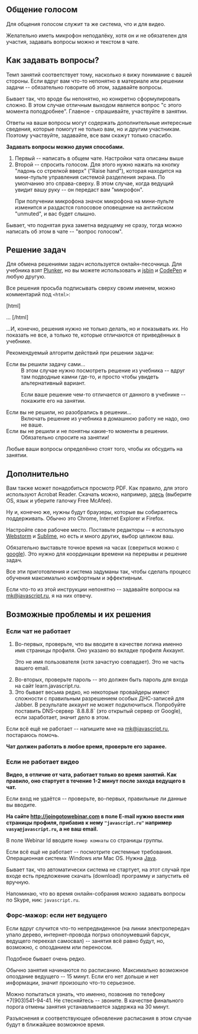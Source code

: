 
## Общение голосом

Для общения голосом служит та же система, что и для видео. 

Желательно иметь микрофон неподалёку, хотя он и не обязателен для участия, задавать вопросы можно и текстом в чате.

## Как задавать вопросы?

Темп занятий соответствует тому, насколько я вижу понимание с вашей стороны. 
Если вдруг вам что-то непонятно в материале или решении задачи -- обязательно говорите об этом, задавайте вопросы.

Бывает так, что вроде бы непонятно, но конкретно сформулировать сложно. 
В этом случае отличным выходом является вопрос "с этого момента поподробнее". Главное - спрашивайте, участвуйте в занятии.

Ответы на ваши вопросы могут содержать дополнительные интересные сведения, которые помогут не только вам, но и другим участникам. 
Поэтому участвуйте, задавайте, все вам скажут только спасибо.

<b>Задавать вопросы можно двумя способами.</b>

<ol>
<li>Первый -- написать в общем чате. Настройки чата описаны выше</li>
<li>Второй -- спросить голосом. 
Для этого нужно нажать на кнопку "ладонь со стрелкой вверх" ("Raise hand"), которая находится на мини-пульте управления системой разделения экрана. 
По умолчанию это справа-сверху. В этом случае, когда ведущий увидит вашу руку -- он передаст вам "микрофон".

При получении микрофона значок микрофона на мини-пульте изменится и раздастся голосовое оповещение на английском "unmuted", и вас будет слышно.</li>
</ol>

Бывает, что поднятая рука заметна ведущему не сразу, тогда можно написать об этом в чате -- "вопрос голосом".

## Решение задач

Для обмена решениями задач используется онлайн-песочница. Для учебника взят <a href="http://plnkr.co/edit/?p=preview">Plunker</a>,
 но вы можете использовать и <a href="http://jsbin.com">jsbin</a> и <a href="http://codepen.io">CodePen</a> и любую другую.

Все решения просьба подписывать сверху своим именем, можно комментарий под <code>&lt;html&gt;</code>: 

[html]
<!DOCTYPE HTML>
<html>
<!-- By John Smith -->
...
[/html]

...И, конечно, решения нужно не только делать, но и показывать их. Но показать не все, а только те, которые отличаются от приведённых в учебнике.

Рекомендуемый алгоритм действий при решении задачи:

<dl>
<dt>Если вы решили задачу сами...</dt>
<dd>В этом случае нужно посмотреть решение из учебника -- вдруг там подводные камни где-то, и просто чтобы увидеть альтернативный вариант. 

Если ваше решение чем-то отличается от данного в учебнике -- покажите его на занятии.
</dd>
<dt>Если вы не решили, но разобрались в решении...</dt>
<dd>Включать решение из учебника в домашнюю работу не надо, оно не ваше.</dd>
<dt>Если вы не решили и не понятны какие-то моменты в решении.</dd>
<dd>Обязательно спросите на занятии!</dd>
</dl>

Любые ваши вопросы определённо стоят того, чтобы их обсудить на занятии.


## Дополнительно

Вам также может понадобиться просмотр PDF. Как правило, для этого используют Acrobat Reader. Скачать можно, например, <a href="http://get.adobe.com/reader/">здесь</a> (выберите OS, язык и уберите галочку Free McAfee).

Ну и, конечно же, нужны будут браузеры, которые вы собираетесь поддерживать. Обычно это Chrome, Internet Explorer и Firefox. 

Настройте свое рабочее место. Поставьте редакторы -- я использую <a href="https://www.jetbrains.com/webstorm/">Webstorm</a> и <a href="http://www.sublimetext.com/">Sublime</a>, 
но есть и много других, выбор целиком ваш. 

Обязательно выставьте точное время на часах (свериться можно с [google](https://www.google.ru/search?q=время)). Это нужно для координации времени на перерывы и решение задач.

Все эти приготовления и система задуманы так, чтобы сделать процесс обучения максимально комфортным и эффективным.

Если что-то из этой инструкции непонятно -- задавайте вопросы на <a href="mailto:mk@javascript.ru">mk@javascript.ru</a>, я на них отвечу.

## Возможные проблемы и их решения


### Если чат не работает

<ol>
<li>Во-первых, проверьте, что вы вводите в качестве логина именно имя страницы профиля. Оно указано во вкладке профиля Аккаунт.
 
Это не имя пользователя (хотя зачастую совпадает). Это не часть вашего email.</li>
<li>Во-вторых, проверьте пароль -- это должен быть пароль для входа на сайт learn.javascript.ru.</li>
<li>Это бывает весьма редко, но некоторые провайдеры имеют сложности с правильным разрешением особых ДНС-записей для Jabber. 
В результате аккаунт не может подключиться. 
Попробуйте поставить DNS-сервер `8.8.8.8` (это открытый сервер от Google), если заработает, значит дело в этом.</li>
</ol>

Если всё ещё не работает  -- напишите мне на <a href="mailto:mk@javascript.ru">mk@javascript.ru</a>, постараюсь помочь.

**Чат должен работать в любое время, проверьте его заранее.**


### Если не работает видео

**Видео, в отличие от чата, работает только во время занятий. Как правило, оно стартует в течение 1-2 минут после захода ведущего в чат.**

Если вход не удаётся -- проверьте, во-первых, правильные ли данные вы вводите.

**На сайте <a href="http://joingotowebinar.com">http://joingotowebinar.com</a> в поле E-mail нужно ввести имя страницы профиля, прибавив к нему `"javascript.ru"` например `vasya@javascript.ru`, а не ваш email.**

В поле Webinar Id вводите `Номер комнаты` со страницы группы.

Если всё ещё не работает -- посмотрите системные требования. Операционная система: Windows или Mac OS. Нужна <a href="http://java.com/ru/download/index.jsp">Java</a>.

Бывает так, что автоматически система не стартует, на этот случай при входе есть предложение скачать (download) программу и запустить её вручную.

Напоминаю, что во время онлайн-собрания можно задавать вопросы по Skype, ник: `javascript.ru`.

### Форс-мажор: если нет ведущего

Если вдруг случится что-то непредвиденное (на линии электропередач упало дерево, интернет-провода погрыз ополоумевший барсук, ведущего переехал самосвал) -- занятия всё равно будут,
но, возможно, с опозданием или переносом.

Подобное бывает очень редко.

Обычно занятия начинаются по расписанию. Максимально возможное опоздание ведущего -- 15 минут. 
Если его нет дольше и нет информации, значит произошло что-то серьезное. 

Можно попытаться узнать, что именно, позвонив по телефону +7(903)541-94-41. Не стесняйтесь -- звоните. 
В качестве финального порога отмены занятия устанавливается задержка на 30 минут.

Разъяснения и соответствующее обновление расписания в этом случае будут в ближайшее возможное время.
